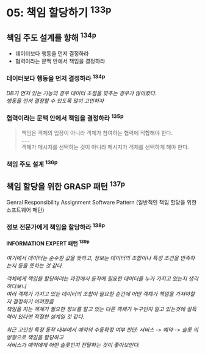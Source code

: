 # 05: 책임 할당하기 <sup>133p</sup>

## 책임 주도 설계를 향해 <sup>134p</sup>

- 데이터보다 행동을 먼저 결정하라
- 협력이라는 문맥 안에서 책임을 결정하라

### 데이터보다 행동을 먼저 결정하라 <sup>134p</sup>

_DB가 먼저 있는 기능의 경우 데이터 초점을 맞추는 경우가 많아왔다.\
행동을 먼저 결정할 수 있도록 많이 고민하자_

### 협력이라는 문맥 안에서 책임을 결정하라 <sup>135p</sup>

> 책임은 객체의 입장이 아니라 객체가 참여하는 협력에 적합해야 한다.\
> .....\
> 객체가 메시지를 선택하는 것이 아니라 메시지가 객체를 선택하게 해야 한다.

### 책임 주도 설계 <sup>136p</sup>

## 책임 할당을 위한 GRASP 패턴 <sup>137p</sup>

Genral Responsibility Assignment Software Pattern (일반적인 책임 할당을 위한 소프트웨어 패턴)

### 정보 전문가에게 책임을 할당하라 <sup>138p</sup>

#### INFORMATION EXPERT 패턴 <sup>139p</sup>

_여기에서 데이터는 순수한 값을 뜻하고, 정보는 데이터의 조합이나 특정 조건을 만족하는지 등을 뜻하는 것 같다._

_객체에게 책임을 할당하려는 과정에서 동작에 필요한 데이터를 누가 가지고 있는지 생각하다보니\
여러 객체가 가지고 있는 데이터의 조합이 필요한 순간에 어떤 객체가 책임을 가져야할지 결정하기 어려웠음\
책임을 지는 객체가 필요한 정보를 알고 있는 다른 객체가 누구인지 알고 있는것에 설득력이 있다면 적절한 설계일 것 같다._

_최근 고민한 특정 동작 내부에서 예약의 수동확정 여부 판단: 서비스 -> 예약 -> 슬롯 의 방향으로 책임을 할당하고\
서비스가 예약에게 어떤 슬롯인지 전달하는 것이 좋아보인다._
